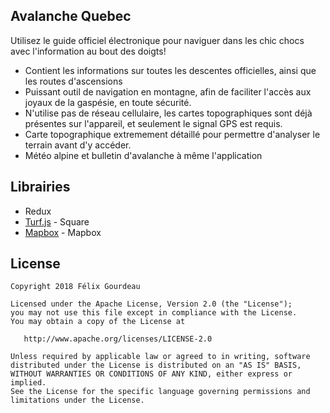 ## Avalanche Quebec

Utilisez le guide officiel électronique pour naviguer dans les chic chocs avec l'information au bout des doigts!

- Contient les informations sur toutes les descentes officielles, ainsi que les routes d'ascensions
- Puissant outil de navigation en montagne, afin de faciliter l'accès aux joyaux de la gaspésie, en toute sécurité.
- N'utilise pas de réseau cellulaire, les cartes topographiques sont déjà présentes sur l'appareil, et seulement le signal GPS est requis.
- Carte topographique extremement détaillé pour permettre d'analyser le terrain avant d'y accéder.
- Météo alpine et bulletin d'avalanche à même l'application

## Librairies

- Redux
- [Turf.js](http://turfjs.org/) - Square
- [Mapbox](https://github.com/mapbox/react-native-mapbox-gl/) - Mapbox

## License

```
Copyright 2018 Félix Gourdeau

Licensed under the Apache License, Version 2.0 (the "License");
you may not use this file except in compliance with the License.
You may obtain a copy of the License at

   http://www.apache.org/licenses/LICENSE-2.0

Unless required by applicable law or agreed to in writing, software
distributed under the License is distributed on an "AS IS" BASIS,
WITHOUT WARRANTIES OR CONDITIONS OF ANY KIND, either express or implied.
See the License for the specific language governing permissions and
limitations under the License.
```
